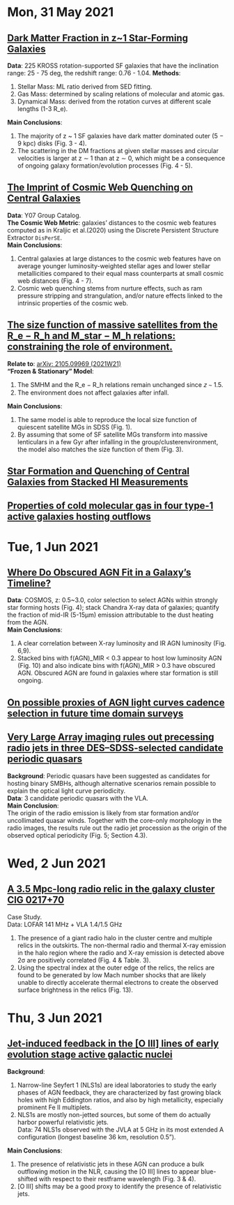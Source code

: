 # Mon, 31 May 2021

## [Dark Matter Fraction in z~1 Star-Forming Galaxies](https://arxiv.org/abs/2105.13684)

**Data**: 225 KROSS rotation-supported SF galaxies that have the inclination range: 25 - 75 deg, the redshift range: 0.76 - 1.04.
**Methods**:   
1. Stellar Mass: ML ratio derived from SED fitting.  
2. Gas Mass:  determined by scaling relations of molecular and atomic gas.  
3. Dynamical Mass: derived from the rotation curves at different scale lengths (1-3 R_e).  

**Main Conclusions**:   
1. The majority of z ~ 1 SF galaxies have dark matter dominated outer (5 − 9 kpc) disks (Fig. 3 - 4).  
2. The scattering in the DM fractions at given stellar masses and circular velocities is larger at z ∼ 1 than at z ∼ 0, which might be a consequence of ongoing galaxy formation/evolution processes (Fig. 4 - 5).


## [The Imprint of Cosmic Web Quenching on Central Galaxies](https://arxiv.org/abs/2105.13368)

**Data**: Y07 Group Catalog.   
**The Cosmic Web Metric**:  galaxies’ distances to the cosmic web features computed as in Kraljic et al.(2020) using the Discrete Persistent Structure Extractor ```DisPerSE```.   
**Main Conclusions**:  
1. Central galaxies at large distances to the cosmic web features have on average younger luminosity-weighted stellar ages and lower stellar metallicities compared to their equal mass counterparts at small cosmic web distances (Fig. 4 - 7).  
2. Cosmic web quenching stems from nurture effects, such as ram pressure stripping and strangulation, and/or nature effects linked to the intrinsic properties of the cosmic web.


## [The size function of massive satellites from the R_e − R_h and M_star − M_h relations: constraining the role of environment.](https://arxiv.org/abs/2105.13363)

**Relate to**: [arXiv: 2105.09969 (2021W21)](https://arxiv.org/abs/2105.09969)  
**“Frozen & Stationary” Model**: 
1. The SMHM and the R_e − R_h relations remain unchanged since 𝑧 ∼ 1.5.  
2. The environment does not affect galaxies after infall.

**Main Conclusions**:  
1. The same model is able to reproduce the local size function of quiescent satellite MGs in SDSS (Fig. 1).
2. By assuming that some of SF satellite MGs transform into massive lenticulars in a few Gyr after infalling in the group/clusterenvironment, the model also matches the size function of them (Fig. 3).

## [Star Formation and Quenching of Central Galaxies from Stacked HI Measurements](https://arxiv.org/abs/2105.13505)

## [Properties of cold molecular gas in four type-1 active galaxies hosting outflows](https://arxiv.org/abs/2105.13460)


# Tue, 1 Jun 2021

## [Where Do Obscured AGN Fit in a Galaxy’s Timeline?](https://arxiv.org/abs/2105.14031)

**Data**: COSMOS, z: 0.5~3.0, color selection to select AGNs within strongly star forming hosts (Fig. 4); stack Chandra X-ray data of galaxies; quantify the fraction of mid-IR (5-15µm) emission attributable to the dust heating from the AGN.  
**Main Conclusions**:  
1. A clear correlation between X-ray luminosity and IR AGN luminosity (Fig. 6,9).
2. Stacked bins with f(AGN)_MIR < 0.3 appear to host low luminosity AGN (Fig. 10) and also indicate bins with f(AGN)_MIR > 0.3 have obscured AGN.  Obscured AGN are found in galaxies where star formation is still ongoing.


## [On possible proxies of AGN light curves cadence selection in future time domain surveys](https://arxiv.org/abs/2105.14889)


## [Very Large Array imaging rules out precessing radio jets in three DES–SDSS-selected candidate periodic quasars](https://arxiv.org/abs/2105.15194)

**Background**: Periodic quasars have been suggested as candidates for hosting binary SMBHs, although alternative scenarios remain possible to explain the optical light curve periodicity.   
**Data**: 3 candidate periodic quasars with the VLA.  
**Main Conclusion**:  
The origin of the radio emission is likely from star formation and/or uncollimated quasar winds. Together with the core-only morphology in the radio images, the results rule out the radio jet procession as the origin of the observed optical periodicity (Fig. 5; Section 4.3).



# Wed, 2 Jun 2021

## [A 3.5 Mpc-long radio relic in the galaxy cluster ClG 0217+70](https://arxiv.org/abs/2106.00679)

Case Study.  
Data: LOFAR 141 MHz + VLA 1.4/1.5 GHz  
1. The presence of a giant radio halo in the cluster centre and multiple relics in the outskirts. The non-thermal radio and thermal X-ray emission in the halo region where the radio and X-ray emission is detected above 2σ are positively correlated (Fig. 4 & Table. 3).  
2.  Using the spectral index at the outer edge of the relics, the relics are found to be generated by low Mach number shocks that are likely unable to directly accelerate thermal electrons to create the observed surface brightness in the relics (Fig. 13). 



# Thu, 3 Jun 2021

## [Jet-induced feedback in the [O III] lines of early evolution stage active galactic nuclei](https://arxiv.org/abs/2106.01076)

**Background**:  
1. Narrow-line Seyfert 1 (NLS1s) are ideal laboratories to study the early phases of AGN feedback, they are characterized by fast growing black holes with high Eddington ratios, and also by high metallicity, especially prominent Fe II multiplets.  
2. NLS1s are mostly non-jetted sources, but some of them do actually harbor powerful relativistic jets.  
Data:  74 NLS1s observed with the JVLA at 5 GHz in its most extended A configuration (longest baseline 36 km, resolution 0.5”).   

**Main Conclusions**:  
1. The presence of relativistic jets in these AGN can produce a bulk outflowing motion in the NLR, causing the [O III] lines to appear blue-shifted with respect to their restframe wavelength (Fig. 3 & 4).  
2. [O III] shifts may be a good proxy to identify the presence of relativistic jets.
